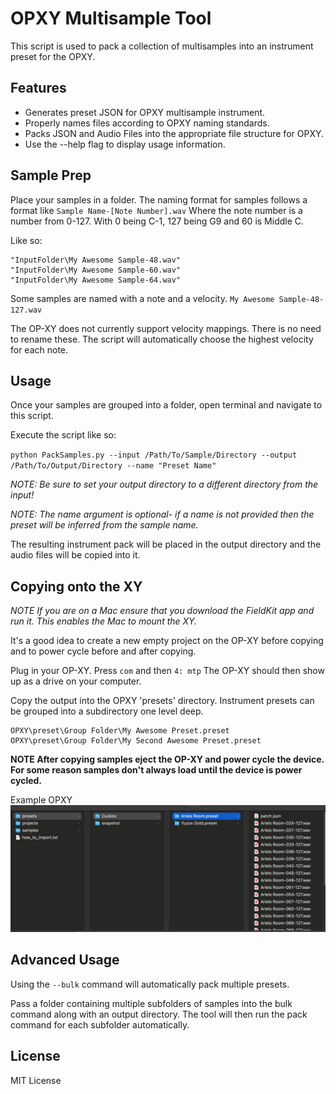 # OPXY Multisample Tool

This script is used to pack a collection of multisamples into an instrument preset for the OPXY.

## Features

- Generates preset JSON for OPXY multisample instrument.
- Properly names files according to OPXY naming standards.
- Packs JSON and Audio Files into the appropriate file structure for OPXY.
- Use the --help flag to display usage information.


## Sample Prep

Place your samples in a folder. The naming format for samples follows a format like `Sample Name-[Note Number].wav`
Where the note number is a number from 0-127. With 0 being C-1, 127 being G9 and 60 is Middle C.

Like so:

```
"InputFolder\My Awesome Sample-48.wav"
"InputFolder\My Awesome Sample-60.wav"
"InputFolder\My Awesome Sample-64.wav"
```

Some samples are named with a note and a velocity. `My Awesome Sample-48-127.wav`

The OP-XY does not currently support velocity mappings.
There is no need to rename these. The script will automatically choose the highest velocity for each note.

## Usage

Once your samples are grouped into a folder, open terminal and navigate to this script. 

Execute the script like so:

`python PackSamples.py --input /Path/To/Sample/Directory --output /Path/To/Output/Directory --name "Preset Name"`

_NOTE: Be sure to set your output directory to a different directory from the input!_

_NOTE: The name argument is optional- if a name is not provided then the preset will be inferred from the sample name._

The resulting instrument pack will be placed in the output directory and the audio files will be copied into it.

## Copying onto the XY

_NOTE If you are on a Mac ensure that you download the FieldKit app and run it. This enables the Mac to mount the XY._

It's a good idea to create a new empty project on the OP-XY before copying and to power cycle before and after copying.

Plug in your OP-XY. Press `com` and then `4: mtp`
The OP-XY should then show up as a drive on your computer.

Copy the output into the OPXY 'presets' directory.
Instrument presets can be grouped into a subdirectory one level deep.

```
OPXY\preset\Group Folder\My Awesome Preset.preset
OPXY\preset\Group Folder\My Second Awesome Preset.preset
```

**NOTE After copying samples eject the OP-XY and power cycle the device. For some reason samples don't always load until the device is power cycled.**

Example OPXY
![Output Example](imgs/output.png)

## Advanced Usage

Using the `--bulk` command will automatically pack multiple presets. 

Pass a folder containing multiple subfolders of samples into the bulk command along with an output directory.
The tool will then run the pack command for each subfolder automatically.

## License

MIT License